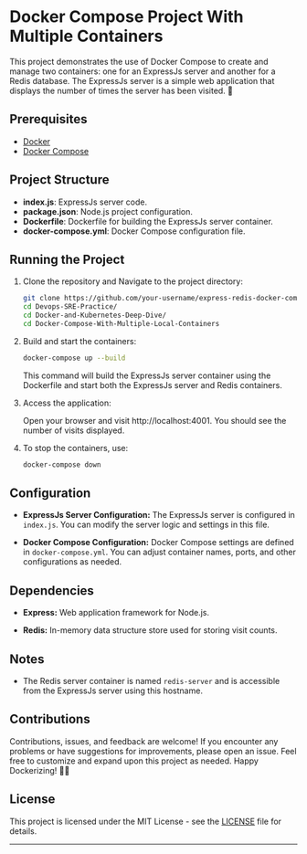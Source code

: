 # Docker Compose Project With Multiple Containers

This project demonstrates the use of Docker Compose to create and manage two containers: one for an ExpressJs server and another for a Redis database. The ExpressJs server is a simple web application that displays the number of times the server has been visited. 🚀

## Prerequisites

- [Docker](https://docs.docker.com/get-docker/)
- [Docker Compose](https://docs.docker.com/compose/install/)

## Project Structure

- **index.js**: ExpressJs server code.
- **package.json**: Node.js project configuration.
- **Dockerfile**: Dockerfile for building the ExpressJs server container.
- **docker-compose.yml**: Docker Compose configuration file.

## Running the Project

1. Clone the repository and Navigate to the project directory:

   ```bash
   git clone https://github.com/your-username/express-redis-docker-compose.git
   cd Devops-SRE-Practice/
   cd Docker-and-Kubernetes-Deep-Dive/
   cd Docker-Compose-With-Multiple-Local-Containers
   ```

2. Build and start the containers:

   ```bash
   docker-compose up --build
   ```

   This command will build the ExpressJs server container using the Dockerfile and start both the ExpressJs server and Redis containers.

3. Access the application:

   Open your browser and visit http://localhost:4001. You should see the number of visits displayed.

4. To stop the containers, use:

   ```bash
   docker-compose down
   ```

## Configuration

- **ExpressJs Server Configuration:**
  The ExpressJs server is configured in `index.js`. You can modify the server logic and settings in this file.

- **Docker Compose Configuration:**
  Docker Compose settings are defined in `docker-compose.yml`. You can adjust container names, ports, and other configurations as needed.

## Dependencies

- **Express:**
  Web application framework for Node.js.

- **Redis:**
  In-memory data structure store used for storing visit counts.

## Notes

- The Redis server container is named `redis-server` and is accessible from the ExpressJs server using this hostname.

## Contributions

Contributions, issues, and feedback are welcome! If you encounter any problems or have suggestions for improvements, please open an issue. Feel free to customize and expand upon this project as needed. Happy Dockerizing! 🐳✨

## License

This project is licensed under the MIT License - see the [LICENSE](LICENSE) file for details.

---
